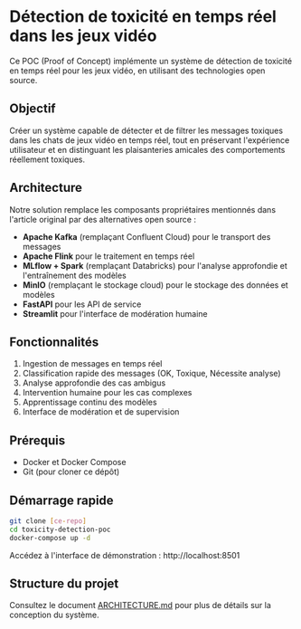 # Détection de toxicité en temps réel dans les jeux vidéo

Ce POC (Proof of Concept) implémente un système de détection de toxicité en temps réel pour les jeux vidéo, en utilisant des technologies open source.

## Objectif

Créer un système capable de détecter et de filtrer les messages toxiques dans les chats de jeux vidéo en temps réel, tout en préservant l'expérience utilisateur et en distinguant les plaisanteries amicales des comportements réellement toxiques.

## Architecture

Notre solution remplace les composants propriétaires mentionnés dans l'article original par des alternatives open source :

- **Apache Kafka** (remplaçant Confluent Cloud) pour le transport des messages
- **Apache Flink** pour le traitement en temps réel
- **MLflow + Spark** (remplaçant Databricks) pour l'analyse approfondie et l'entraînement des modèles
- **MinIO** (remplaçant le stockage cloud) pour le stockage des données et modèles
- **FastAPI** pour les API de service
- **Streamlit** pour l'interface de modération humaine

## Fonctionnalités

1. Ingestion de messages en temps réel
2. Classification rapide des messages (OK, Toxique, Nécessite analyse)
3. Analyse approfondie des cas ambigus
4. Intervention humaine pour les cas complexes
5. Apprentissage continu des modèles
6. Interface de modération et de supervision

## Prérequis

- Docker et Docker Compose
- Git (pour cloner ce dépôt)

## Démarrage rapide

```bash
git clone [ce-repo]
cd toxicity-detection-poc
docker-compose up -d
```

Accédez à l'interface de démonstration : http://localhost:8501

## Structure du projet

Consultez le document [ARCHITECTURE.md](ARCHITECTURE.md) pour plus de détails sur la conception du système.

